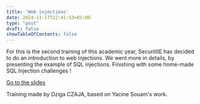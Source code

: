 ```yaml
---
title: 'Web injections'
date: 2024-11-17T22:41:53+01:00
type: "post"
draft: false
showTableOfContents: false
---
```


For this is the second training of this academic year, SecuritIIE has decided to do an introduction to web injections. We went more in details, by presenting the example of SQL injections. Finishing with some home-made SQL Injection challenges !

[Go to the slides](https://drive.google.com/file/d/1Ov4PZ5yMQjsowGc3xjpyX9cSmqQaKHXr/view?usp=sharing)

Training made by Dziga CZAJA, based on Yacine Souam's work.